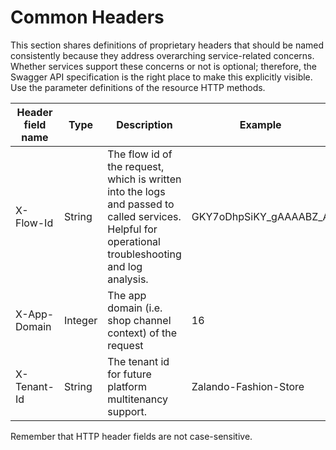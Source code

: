 # Common Headers 

This section shares definitions of proprietary headers that should be named consistently because
they address overarching service-related concerns. Whether services support these concerns or not is
optional; therefore, the Swagger API specification is the right place to make this explicitly
visible. Use the parameter definitions of the resource HTTP methods. 

| Header field name | Type    | Description                       | Example                |
| ----------------- | ------- | --------------------------------- | ---------------------- |
| X-Flow-Id         | String  | The flow id of the request, which is written into the logs and passed to called services. Helpful for operational troubleshooting and log analysis. | GKY7oDhpSiKY_gAAAABZ_A |
| X-App-Domain      | Integer | The app domain (i.e. shop channel context) of the request | 16 |
| X-Tenant-Id       | String  | The tenant id for future platform multitenancy support. | Zalando-Fashion-Store  |

Remember that HTTP header fields are not case-sensitive.